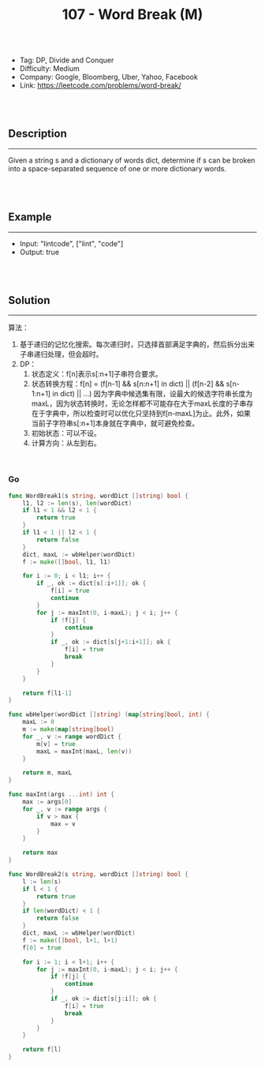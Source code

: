 # <center>107 - Word Break (M)</center> 



<br></br>

* Tag: DP, Divide and Conquer
* Difficulty: Medium
* Company: Google, Bloomberg, Uber, Yahoo, Facebook
* Link: https://leetcode.com/problems/word-break/

<br></br>



## Description
----
Given a string s and a dictionary of words dict, determine if s can be broken into a space-separated sequence of one or more dictionary words.

<br></br>



## Example
----
- Input:  "lintcode", ["lint", "code"]
- Output:  true

<br></br>



## Solution
----
算法：
1. 基于递归的记忆化搜索。每次递归时，只选择首部满足字典的，然后拆分出来子串递归处理，但会超时。
2. DP：
    1. 状态定义：f[n]表示s[:n+1]子串符合要求。
    2. 状态转换方程：f[n] = (f[n-1] && s[n:n+1] in dict) || (f[n-2] && s[n-1:n+1] in dict) || ...) 因为字典中候选集有限，设最大的候选字符串长度为maxL，因为状态转换时，无论怎样都不可能存在大于maxL长度的子串存在于字典中，所以检查时可以优化只坚持到f[n-maxL]为止。此外，如果当前子字符串s[:n+1]本身就在字典中，就可避免检查。
    3. 初始状态：可以不设。
    4. 计算方向：从左到右。

<br>


### Go
```go
func WordBreak1(s string, wordDict []string) bool {
	l1, l2 := len(s), len(wordDict)
	if l1 < 1 && l2 < 1 {
		return true
	}
	if l1 < 1 || l2 < 1 {
		return false
	}
	dict, maxL := wbHelper(wordDict)
	f := make([]bool, l1, l1)

	for i := 0; i < l1; i++ {
		if _, ok := dict[s[:i+1]]; ok {
			f[i] = true
			continue
		}
		for j := maxInt(0, i-maxL); j < i; j++ {
			if !f[j] {
				continue
			}
			if _, ok := dict[s[j+1:i+1]]; ok {
				f[i] = true
				break
			}
		}
	}

	return f[l1-1]
}
```

```go
func wbHelper(wordDict []string) (map[string]bool, int) {
	maxL := 0
	m := make(map[string]bool)
	for _, v := range wordDict {
		m[v] = true
		maxL = maxInt(maxL, len(v))
	}

	return m, maxL
}

func maxInt(args ...int) int {
	max := args[0]
	for _, v := range args {
		if v > max {
			max = v
		}
	}

	return max
}
```

```go
func WordBreak2(s string, wordDict []string) bool {
	l := len(s)
	if l < 1 {
		return true
	}
	if len(wordDict) < 1 {
		return false
	}
	dict, maxL := wbHelper(wordDict)
	f := make([]bool, l+1, l+1)
	f[0] = true

	for i := 1; i < l+1; i++ {
		for j := maxInt(0, i-maxL); j < i; j++ {
			if !f[j] {
				continue
			}
			if _, ok := dict[s[j:i]]; ok {
				f[i] = true
				break
			}
		}
	}

	return f[l]
}
```

<br>
